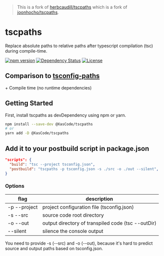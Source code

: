 > This is a fork of [herbcaudill/tscpaths](https://github.com/herbcaudill/tscpaths) which is a fork of [joonhocho/tscpaths](https://github.com/joonhocho/tscpaths).

# tscpaths

Replace absolute paths to relative paths after typescript compilation (tsc) during compile-time.

[![npm version](https://badge.fury.io/js/@xascode%2Ftscpaths.svg)](https://badge.fury.io/js/@XasCode%2Ftscpaths)
[![Dependency Status](https://david-dm.org/XasCode/tscpaths.svg)](https://david-dm.org/XasCode/tscpaths)
[![License](http://img.shields.io/:license-mit-blue.svg)](http://doge.mit-license.org)

## Comparison to [tsconfig-paths](https://github.com/dividab/tsconfig-paths)

\+ Compile time (no runtime dependencies)

## Getting Started

First, install tscpaths as devDependency using npm or yarn.

```sh
npm install --save-dev @XasCode/tscpaths
# or
yarn add -D @XasCode/tscpaths
```

## Add it to your postbuild script in package.json

```json
"scripts": {
  "build": "tsc --project tsconfig.json",
  "postbuild": "tscpaths -p tsconfig.json -s ./src -o ./out --silent",
}
```

### Options

| flag         | description                                        |
| ------------ | -------------------------------------------------- |
| -p --project | project configuration file (tsconfig.json)         |
| -s --src     | source code root directory                         |
| -o --out     | output directory of transpiled code (tsc --outDir) |
| --silent     | silence the console output                         |

You need to provide -s (--src) and -o (--out), because it's hard to predict source and output paths based on tsconfig.json.
